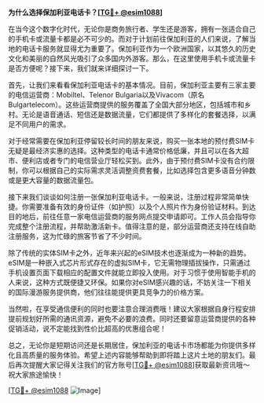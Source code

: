 **为什么选择保加利亚电话卡？[[TG💪+ @esim1088](https://t.me/s/esim1088)]**

在当今这个数字化时代，无论你是商务旅行者、学生还是游客，拥有一张适合自己的手机卡或流量卡都是必不可少的。而对于计划前往保加利亚的人们来说，了解当地的电话卡服务就显得尤为重要了。保加利亚作为一个欧洲国家，以其悠久的历史文化和美丽的自然风光吸引了众多国内外游客。那么，在这里使用手机卡或流量卡是否方便呢？接下来，我们就来详细探讨一下。

首先，让我们来看看保加利亚电话卡的基本情况。目前，保加利亚主要有三家主要的电信运营商：Mobiltel、Telenor Bulgaria以及Vivacom（原名Bulgartelecom）。这些运营商提供的服务覆盖了全国大部分地区，包括城市和乡村。无论是语音通话、短信还是数据流量，它们都提供了多样化的套餐选择，以满足不同用户的需求。

对于经常需要在保加利亚停留较长时间的朋友来说，购买一张本地的预付费SIM卡无疑是最经济实惠的选择。这种类型的电话卡通常价格低廉，并且可以在各大超市、便利店或者专门的电信营业厅轻松买到。此外，由于预付费SIM卡没有合约限制，你可以根据自己的实际需求灵活调整资费套餐，比如选择包含更多语音分钟数或是更大容量的数据流量包。

接下来我们谈谈如何注册一张保加利亚电话卡。一般来说，注册过程非常简单快捷。你需要准备有效的身份证件（如护照）以及个人照片作为身份验证材料。到达目的地后，前往任意一家电信运营商的服务网点提交申请即可。工作人员会指导你完成整个注册流程，并帮助激活新卡。值得注意的是，部分运营商还支持在线自助注册服务，这为忙碌的旅客节省了不少时间。

除了传统的实体SIM卡之外，近年来兴起的eSIM技术也逐渐成为一种新的趋势。eSIM是一种嵌入式芯片形式存在的虚拟SIM卡，它无需物理插拔操作，只需通过手机设置页面下载相应的配置文件就能立即投入使用。对于习惯于使用智能手机的人来说，这种方式既便捷又环保。如果你对eSIM感兴趣的话，不妨关注一下相关的国际漫游服务提供商，他们往往能提供更具竞争力的价格方案。

当然啦，在享受通信便利的同时也要注意合理消费哦！建议大家根据自身行程安排提前规划好所需的通讯资源，避免不必要的浪费。同时还要留意运营商提供的各种促销活动，说不定能找到性价比超高的优惠组合呢！

总之，无论你是短期访问还是长期居住，保加利亚的电话卡市场都能为你提供多样化且高质量的服务体验。希望上述内容能够帮助到即将踏上这片土地的朋友们。最后再次提醒大家记得关注我们的官方账号[[TG💪+ @esim1088](https://t.me/s/esim1088)]获取最新资讯哦～祝大家旅途愉快！

[[TG💪+ @esim1088](https://t.me/s/esim1088) ![Image](https://i.postimg.cc/4NQfJmqS/Snipaste-2025-05-13-00-14-12.png)]
